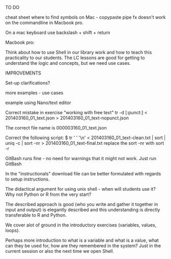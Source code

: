 TO DO

cheat sheet where to find symbols on Mac - copypaste pipe fx doesn't work on the commandline in Macbook pro. 

On a mac keyboard use backslash + shift + return

Macbook pro:

Think about how to use Shell in our library work and how to teach this practicality to our students. The
LC lessons are good for getting to understand the logic and concepts, but we need use cases. 

IMPROVEMENTS

Set-up clarifications?

more examples - use cases

example using Nano/text editor

Correct mistake in exercise "working with free text" tr -d [:punct:] < 201403160_01_text.json > 201403160_01_text-nopunct.json

The correct file name is 000003160_01_text.json

Correct the following script: $ tr ' ' '\n' < 201403160_01_text-clean.txt | sort | uniq -c | sort -nr > 201403160_01_text-final.txt  replace the sort -nr with sort -r

GitBash runs fine - no need for warnings that it might not work. Just run GitBash 

In the "instructionals" download file can be better formulated with regards to setup instructions.

The didactical argument for using unix shell - when will students use it?
Why not Python or R from the very start?

The described approach is good (who you write and gather it together in input and output) is elegantly
described and this understanding is directly transferable to R and Python.

We cover alot of ground in the introductory exercises (variables, values, loops).

Perhaps more introduction to what is a variable and what is a value, what can they be used for, how are they remembered
in the system? Just in the current session or also the next time we open Shell.



